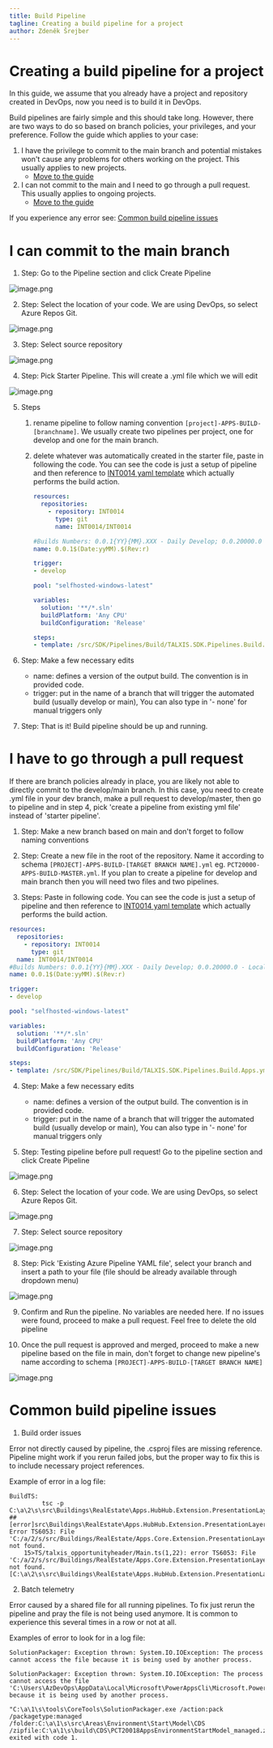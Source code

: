 ```yaml
---
title: Build Pipeline
tagline: Creating a build pipeline for a project
author: Zdeněk Šrejber
---
```


# **Creating a build pipeline for a project**
In this guide, we assume that you already have a project and repository created in DevOps, now you need is to build it in DevOps. 

Build pipelines are fairly simple and this should take long. However, there are two ways to do so based on branch policies, your privileges, and your preference. Follow the guide which applies to your case:

1. I have the privilege to commit to the main branch and potential mistakes won't cause any problems for others working on the project. This usually applies to new projects.
    - [Move to the guide](#I-can-commit-to-main)
2. I can not commit to the main and I need to go through a pull request. This usually applies to ongoing projects.
    - [Move to the guide](#I-have-to-go-through-a-pull-request)

If you experience any error see: [Common build pipeline issues](#-Common-build-pipeline-issues)

# I can commit to the main branch

1. Step: Go to the Pipeline section and click Create Pipeline

![image.png](.attachments/BuildPipeline/newpipeline.png)

2. Step: Select the location of your code. We are using DevOps, so select Azure Repos Git.

![image.png](.attachments/BuildPipeline/whereiscode.png)

3. Step: Select source repository

![image.png](.attachments/BuildPipeline/repositoryselect.png)

4. Step: Pick Starter Pipeline. This will create a .yml file which we will edit

![image.png](.attachments/BuildPipeline/configuration.png)

5. Steps
    1. rename pipeline to follow naming convention ```[project]-APPS-BUILD-[branchname]```. We usually create two pipelines per project, one for develop and one for the main branch.

    2. delete whatever was automatically created in the starter file, paste in following the code. You can see the code is just a setup of pipeline and then reference to [INT0014 yaml template](https://dev.azure.com/thenetworg/_git/INT0014?path=%2Fsrc%2FSDK%2FPipelines%2FBuild%2FTALXIS.SDK.Pipelines.Build.Apps.yml) which actually performs the build action.

        ```yml
        resources:
          repositories:
            - repository: INT0014
              type: git
              name: INT0014/INT0014

        #Builds Numbers: 0.0.1{YY}{MM}.XXX - Daily Develop; 0.0.20000.0 - Local; 0.0.3{YY}{MM}.XXX - PR; 1.0.{YY}{MM}.XXX - Production
        name: 0.0.1$(Date:yyMM).$(Rev:r)

        trigger:
        - develop

        pool: "selfhosted-windows-latest"

        variables:
          solution: '**/*.sln'
          buildPlatform: 'Any CPU'
          buildConfiguration: 'Release'

        steps:
        - template: /src/SDK/Pipelines/Build/TALXIS.SDK.Pipelines.Build.Apps.yml@INT0014
        ```

6. Step: Make a few necessary edits
   - name: defines a version of the output build. The convention is in provided code.
   - trigger: put in the name of a branch that will trigger the automated build (usually develop or main), You can also type in '- none' for manual triggers only

7. Step: That is it! Build pipeline should be up and running. 

# I have to go through a pull request
 If there are branch policies already in place, you are likely not able to directly commit to the develop/main branch. In this case, you need to create .yml file in your dev branch, make a pull request to develop/master, then go to pipeline and in step 4, pick 'create a pipeline from existing yml file' instead of 'starter pipeline'.

 1. Step: Make a new branch based on main and don't forget to follow naming conventions

2. Step: Create a new file in the root of the repository. Name it according to schema ```[PROJECT]-APPS-BUILD-[TARGET BRANCH NAME].yml``` eg. ```PCT20000-APPS-BUILD-MASTER.yml```. If you plan to create a pipeline for develop and main branch then you will need two files and two pipelines.

3. Steps: Paste in following code. You can see the code is just a setup of pipeline and then reference to [INT0014 yaml template](https://dev.azure.com/thenetworg/_git/INT0014?path=%2Fsrc%2FSDK%2FPipelines%2FBuild%2FTALXIS.SDK.Pipelines.Build.Apps.yml) which actually performs the build action.
```yml
resources:
  repositories:
    - repository: INT0014
      type: git
  name: INT0014/INT0014
#Builds Numbers: 0.0.1{YY}{MM}.XXX - Daily Develop; 0.0.20000.0 - Local; 0.0.3{YY}{MM}.XXX - PR; 1.0.{YY}{MM}.XXX - Production
name: 0.0.1$(Date:yyMM).$(Rev:r)

trigger:
- develop

pool: "selfhosted-windows-latest"

variables:
  solution: '**/*.sln'
  buildPlatform: 'Any CPU'
  buildConfiguration: 'Release'

steps:
- template: /src/SDK/Pipelines/Build/TALXIS.SDK.Pipelines.Build.Apps.yml@INT0014
```

4. Step: Make a few necessary edits
   - name: defines a version of the output build. The convention is in provided code.
   - trigger: put in the name of a branch that will trigger the automated build (usually develop or main), You can also type in '- none' for manual triggers only

5. Step: Testing pipeline before pull request! Go to the pipeline section and click Create Pipeline

![image.png](.attachments/BuildPipeline/newpipeline.png)

6. Step: Select the location of your code. We are using DevOps, so select Azure Repos Git.

![image.png](.attachments/BuildPipeline/whereiscode.png)

7. Step: Select source repository 

![image.png](.attachments/BuildPipeline/repositoryselect.png)

8. Step: Pick 'Existing Azure Pipeline YAML file', select your branch and insert a path to your file (file should be already available through dropdown menu)

![image.png](.attachments/BuildPipeline/existingyamlfile.png)

9. Confirm and Run the pipeline. No variables are needed here. If no issues were found, proceed to make a pull request. Feel free to delete the old pipeline

10. Once the pull request is approved and merged, proceed to make a new pipeline based on the file in main, don't forget to change new pipeline's name according to schema ```[PROJECT]-APPS-BUILD-[TARGET BRANCH NAME]```

![image.png](.attachments/BuildPipeline/editpipeline.png)

# Common build pipeline issues

1. Build order issues

Error not directly caused by pipeline, the .csproj files are missing reference. Pipeline might work if you rerun failed jobs, but the proper way to fix this is to include necessary project references.

Example of error in a log file:
```
BuildTS:
         tsc -p C:\a\2\s\src\Buildings\RealEstate\Apps.HubHub.Extension.PresentationLayer\TS\tsconfig.json
##[error]src\Buildings\RealEstate\Apps.HubHub.Extension.PresentationLayer\TS\talxis_opportunityheader\Main.ts(1,22): Error TS6053: File 'C:/a/2/s/src/Buildings/RealEstate/Apps.Core.Extension.PresentationLayer/TS/build/hbr_realestateappscore.d.ts' not found.
    15>TS/talxis_opportunityheader/Main.ts(1,22): error TS6053: File 'C:/a/2/s/src/Buildings/RealEstate/Apps.Core.Extension.PresentationLayer/TS/build/hbr_realestateappscore.d.ts' not found. [C:\a\2\s\src\Buildings\RealEstate\Apps.HubHub.Extension.PresentationLayer\RealEstate.Apps.HubHub.Extension.PresentationLayer.csproj]
```


2. Batch telemetry

Error caused by a shared file for all running pipelines. To fix just rerun the pipeline and pray the file is not being used anymore. It is common to experience this several times in a row or not at all.

Examples of error to look for in a log file:
```
SolutionPackager: Exception thrown: System.IO.IOException: The process cannot access the file because it is being used by another process.
```
```
SolutionPackager: Exception thrown: System.IO.IOException: The process cannot access the file 'C:\Users\AzDevOps\AppData\Local\Microsoft\PowerAppsCli\Microsoft.PowerApps.AppInsights.BatchedTelemetry\637552028329842256.tmp' because it is being used by another process.
```
```
"C:\a\1\s\tools\CoreTools\SolutionPackager.exe /action:pack /packagetype:managed /folder:C:\a\1\s\src\Areas\Environment\Start\Model\CDS /zipfile:C:\a\1\s\build\CDS\PCT20018AppsEnvironmentStartModel_managed.zip" exited with code 1.

```